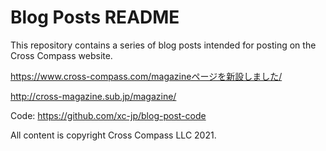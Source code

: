 Blog Posts README
=================

This repository contains a series of blog posts intended for posting on the
Cross Compass website.

https://www.cross-compass.com/magazineページを新設しました/

http://cross-magazine.sub.jp/magazine/

Code: https://github.com/xc-jp/blog-post-code

All content is copyright Cross Compass LLC 2021.

